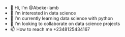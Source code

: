 - 👋 Hi, I’m @Abeke-lamb
- 👀 I’m interested in data science
- 🌱 I’m currently learning data science with python
- 💞️ I’m looking to collaborate on data science projects
- 📫 How to reach me +2348125434167

<!---
Abeke-lamb/Abeke-lamb is a ✨ special ✨ repository because its `README.md` (this file) appears on your GitHub profile.
You can click the Preview link to take a look at your changes.
--->
